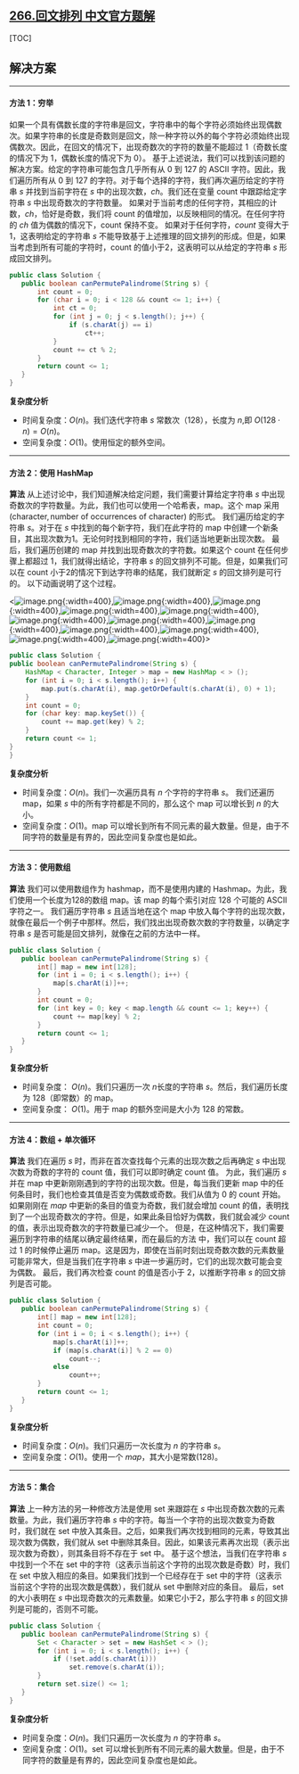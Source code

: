 ## [266.回文排列 中文官方题解](https://leetcode.cn/problems/palindrome-permutation/solutions/100000/hui-wen-pai-lie-by-leetcode-solution-s681)

[TOC]

 ## 解决方案

---

 #### 方法 1：穷举

 如果一个具有偶数长度的字符串是回文，字符串中的每个字符必须始终出现偶数次。如果字符串的长度是奇数则是回文，除一种字符以外的每个字符必须始终出现偶数次。因此，在回文的情况下，出现奇数次的字符的数量不能超过 1（奇数长度的情况下为 1，偶数长度的情况下为 0）。
 基于上述说法，我们可以找到该问题的解决方案。给定的字符串可能包含几乎所有从 0 到 127 的 ASCII 字符。因此，我们遍历所有从 0 到 127 的字符。对于每个选择的字符，我们再次遍历给定的字符串 $s$ 并找到当前字符在 $s$ 中的出现次数，$ch$。我们还在变量 $\text{count}$ 中跟踪给定字符串 $s$ 中出现奇数次的字符数量。
 如果对于当前考虑的任何字符，其相应的计数，$ch$，恰好是奇数，我们将 $\text{count}$ 的值增加，以反映相同的情况。在任何字符的 $ch$ 值为偶数的情况下，$\text{count}$ 保持不变。
 如果对于任何字符，$count$ 变得大于1，这表明给定的字符串 $s$ 不能导致基于上述推理的回文排列的形成。但是，如果当考虑到所有可能的字符时，$\text{count}$ 的值小于2，这表明可以从给定的字符串 $s$ 形成回文排列。

 ```Java [solution]
public class Solution {
    public boolean canPermutePalindrome(String s) {
        int count = 0;
        for (char i = 0; i < 128 && count <= 1; i++) {
            int ct = 0;
            for (int j = 0; j < s.length(); j++) {
                if (s.charAt(j) == i)
                    ct++;
            }
            count += ct % 2;
        }
        return count <= 1;
    }
}

 ```


 **复杂度分析**

 * 时间复杂度：$O(n)$。我们迭代字符串 $s$ 常数次（128），长度为 $n$,即 $O(128 \cdot n) = O(n)$。
 * 空间复杂度：$O(1)$。使用恒定的额外空间。

---

 #### 方法 2：使用 HashMap

 **算法**
 从上述讨论中，我们知道解决给定问题，我们需要计算给定字符串 $s$ 中出现奇数次的字符数量。为此，我们也可以使用一个哈希表，$\text{map}$。这个 $\text{map}$ 采用 $(\text{character}, \text{number of occurrences of character})$ 的形式。
 我们遍历给定的字符串 $s$。对于在 $s$ 中找到的每个新字符，我们在此字符的 $\text{map}$ 中创建一个新条目，其出现次数为1。无论何时找到相同的字符，我们适当地更新出现次数。
 最后，我们遍历创建的 $\text{map}$ 并找到出现奇数次的字符数。如果这个 $\text{count}$ 在任何步骤上都超过 1，我们就得出结论，字符串 $s$ 的回文排列不可能。但是，如果我们可以在 $\text{count}$ 小于2的情况下到达字符串的结尾，我们就断定 $s$ 的回文排列是可行的。
 以下动画说明了这个过程。

 <![image.png](https://pic.leetcode.cn/1692167175-gYZMAn-image.png){:width=400},![image.png](https://pic.leetcode.cn/1692167177-LjVbbU-image.png){:width=400},![image.png](https://pic.leetcode.cn/1692167180-pvVtiQ-image.png){:width=400},![image.png](https://pic.leetcode.cn/1692167182-uhUpfH-image.png){:width=400},![image.png](https://pic.leetcode.cn/1692167185-RZnjUV-image.png){:width=400},![image.png](https://pic.leetcode.cn/1692167188-sfmqna-image.png){:width=400},![image.png](https://pic.leetcode.cn/1692167191-fjmPvd-image.png){:width=400},![image.png](https://pic.leetcode.cn/1692167193-VEeKxB-image.png){:width=400},![image.png](https://pic.leetcode.cn/1692167196-OdcuHa-image.png){:width=400},![image.png](https://pic.leetcode.cn/1692167199-VmmsYU-image.png){:width=400},![image.png](https://pic.leetcode.cn/1692167202-biJHXO-image.png){:width=400},![image.png](https://pic.leetcode.cn/1692167205-uDKRuD-image.png){:width=400}>

 ```Java [solution]
public class Solution {
 public boolean canPermutePalindrome(String s) {
     HashMap < Character, Integer > map = new HashMap < > ();
     for (int i = 0; i < s.length(); i++) {
         map.put(s.charAt(i), map.getOrDefault(s.charAt(i), 0) + 1);
     }
     int count = 0;
     for (char key: map.keySet()) {
         count += map.get(key) % 2;
     }
     return count <= 1;
 }
}

 ```


 **复杂度分析**

 * 时间复杂度：$O(n)$。我们一次遍历具有 $n$ 个字符的字符串 $s$。 我们还遍历 $\text{map}$，如果 $s$ 中的所有字符都是不同的，那么这个 $\text{map}$ 可以增长到 $n$ 的大小。
 * 空间复杂度：$O(1)$。$\text{map}$ 可以增长到所有不同元素的最大数量。但是，由于不同字符的数量是有界的，因此空间复杂度也是如此。


---

 #### 方法 3：使用数组  

 **算法**
 我们可以使用数组作为 hashmap，而不是使用内建的 Hashmap。为此，我们使用一个长度为128的数组 $\text{map}$。该 $\text{map}$ 的每个索引对应 128 个可能的 ASCII 字符之一。
 我们遍历字符串 $s$ 且适当地在这个 $\text{map}$ 中放入每个字符的出现次数，就像在最后一个例子中那样。然后，我们找出出现奇数次数的字符数量，以确定字符串 $s$ 是否可能是回文排列，就像在之前的方法中一样。

 ```Java [solution]
public class Solution {
    public boolean canPermutePalindrome(String s) {
        int[] map = new int[128];
        for (int i = 0; i < s.length(); i++) {
            map[s.charAt(i)]++;
        }
        int count = 0;
        for (int key = 0; key < map.length && count <= 1; key++) {
            count += map[key] % 2;
        }
        return count <= 1;
    }
}
 ```


 **复杂度分析**

 * 时间复杂度： $O(n)$。我们只遍历一次 $n$长度的字符串 $s$。然后，我们遍历长度为 128（即常数）的 $\text{map}$。
 * 空间复杂度： $O(1)$。用于 $\text{map}$ 的额外空间是大小为 128 的常数。

---

 #### 方法 4：数组 + 单次循环 

 **算法**
 我们在遍历 $s$ 时，而非在首次查找每个元素的出现次数之后再确定 $s$ 中出现次数为奇数的字符的 $\text{count}$ 值，我们可以即时确定 $\text{count}$ 值。
 为此，我们遍历 $s$ 并在 $\text{map}$ 中更新刚刚遇到的字符的出现次数。但是，每当我们更新 $\text{map}$ 中的任何条目时，我们也检查其值是否变为偶数或奇数。我们从值为 0 的 $\text{count}$ 开始。如果刚刚在 $map$ 中更新的条目的值变为奇数，我们就会增加 $\text{count}$ 的值，表明找到了一个出现奇数次的字符。但是，如果此条目恰好为偶数，我们就会减少 $\text{count}$ 的值，表示出现奇数次的字符数量已减少一个。
 但是，在这种情况下，我们需要遍历到字符串的结尾以确定最终结果，而在最后的方法 中，我们可以在 $\text{count}$ 超过 1 的时候停止遍历 $\text{map}$。这是因为，即使在当前时刻出现奇数次数的元素数量可能非常大，但是当我们在字符串 $s$ 中进一步遍历时，它们的出现次数可能会变为偶数。
 最后，我们再次检查 $\text{count}$ 的值是否小于 2，以推断字符串 $s$ 的回文排列是否可能。

 ```Java [solution]
public class Solution {
    public boolean canPermutePalindrome(String s) {
        int[] map = new int[128];
        int count = 0;
        for (int i = 0; i < s.length(); i++) {
            map[s.charAt(i)]++;
            if (map[s.charAt(i)] % 2 == 0)
                count--;
            else
                count++;
        }
        return count <= 1;
    }
}
 ```


 **复杂度分析**

 * 时间复杂度：$O(n)$。我们只遍历一次长度为 $n$ 的字符串 $s$。
 * 空间复杂度：$O(1)$。使用一个 $map$，其大小是常数(128)。

---

 #### 方法 5：集合

 **算法**
 上一种方法的另一种修改方法是使用 $\text{set}$ 来跟踪在 $s$ 中出现奇数次数的元素数量。为此，我们遍历字符串 $s$ 中的字符。每当一个字符的出现次数变为奇数时，我们就在 $\text{set}$ 中放入其条目。之后，如果我们再次找到相同的元素，导致其出现次数为偶数，我们就从 $\text{set}$ 中删除其条目。因此，如果该元素再次出现（表示出现次数为奇数），则其条目将不存在于 $\text{set}$ 中。
 基于这个想法，当我们在字符串 $s$ 中找到一个不在 $\text{set}$ 中的字符（这表示当前这个字符的出现次数是奇数）时，我们在 $\text{set}$ 中放入相应的条目。如果我们找到一个已经存在于 $\text{set}$ 中的字符（这表示当前这个字符的出现次数是偶数），我们就从 $\text{set}$ 中删除对应的条目。
 最后，$\text{set}$ 的大小表明在 $s$ 中出现奇数次的元素数量。如果它小于2，那么字符串 $s$ 的回文排列是可能的，否则不可能。

 ```Java [solution]
public class Solution {
    public boolean canPermutePalindrome(String s) {
        Set < Character > set = new HashSet < > ();
        for (int i = 0; i < s.length(); i++) {
            if (!set.add(s.charAt(i)))
                set.remove(s.charAt(i));
        }
        return set.size() <= 1;
    }
}

 ```


 **复杂度分析**

 * 时间复杂度：$O(n)$。我们只遍历一次长度为 $n$ 的字符串 $s$。
 * 空间复杂度：$O(1)$。$\text{set}$ 可以增长到所有不同元素的最大数量。但是，由于不同字符的数量是有界的，因此空间复杂度也是如此。